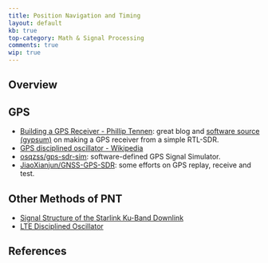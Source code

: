 ```yaml
---
title: Position Navigation and Timing
layout: default
kb: true
top-category: Math & Signal Processing
comments: true
wip: true
---
```


## Overview

## GPS

* [Building a GPS Receiver - Phillip Tennen](https://axleos.com/building-a-gps-receiver-part-1-hearing-whispers/): great blog and [software source (gypsum)](https://github.com/codyd51/gypsum) on making a GPS receiver from a simple RTL-SDR.
* [GPS disciplined oscillator - Wikipedia](https://en.wikipedia.org/wiki/GPS_disciplined_oscillator)
* [osqzss/gps-sdr-sim](https://github.com/osqzss/gps-sdr-sim): software-defined GPS Signal Simulator.
* [JiaoXianjun/GNSS-GPS-SDR](https://github.com/JiaoXianjun/GNSS-GPS-SDR): some efforts on GPS replay, receive and test.

## Other Methods of PNT

* [Signal Structure of the Starlink Ku-Band Downlink](https://radionavlab.ae.utexas.edu/wp-content/uploads/starlink_structure.pdf)
* [LTE Disciplined Oscillator](https://rfnm.io/docs/software/disciplined-oscillator)

## References

